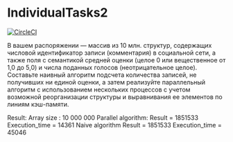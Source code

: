 # IndividualTasks2
[![CircleCI](https://circleci.com/gh/AntonElagin/IndividualTasks/tree/Task2.svg?style=svg)](https://circleci.com/gh/AntonElagin/IndividualTasks/tree/Task2)

В вашем распоряжении — массив из 10 млн. структур,
содержащих числовой идентификатор записи (комментария) в социальной сети,
а также поля с семантикой средней оценки (целое 0 или вещественное от 1,0 до 5,0)
и числа поданных голосов (неотрицательное целое). Составьте наивный алгоритм подсчета
количества записей, не получивших ни единой оценки, а затем реализуйте параллельный
алгоритм с использованием нескольких процессов с учетом возможной реорганизации структуры 
и выравнивания ее элементов по линиям кэш-памяти.

Result:
    Array size : 10 000 000
    Parallel algorithm:
        Result = 1851533
        Execution_time = 14361
    Naive algorithm
        Result = 1851533
        Execution_time = 45046
